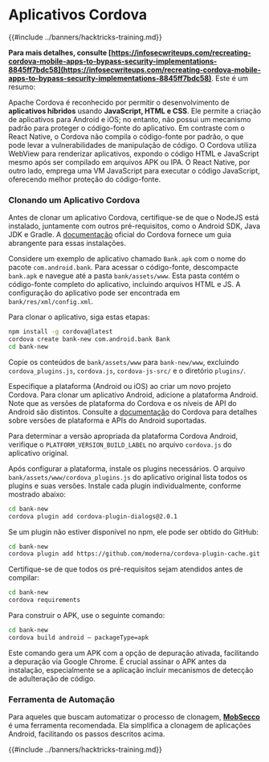 # Aplicativos Cordova

{{#include ../banners/hacktricks-training.md}}

**Para mais detalhes, consulte [https://infosecwriteups.com/recreating-cordova-mobile-apps-to-bypass-security-implementations-8845ff7bdc58](https://infosecwriteups.com/recreating-cordova-mobile-apps-to-bypass-security-implementations-8845ff7bdc58)**. Este é um resumo:

Apache Cordova é reconhecido por permitir o desenvolvimento de **aplicativos híbridos** usando **JavaScript, HTML e CSS**. Ele permite a criação de aplicativos para Android e iOS; no entanto, não possui um mecanismo padrão para proteger o código-fonte do aplicativo. Em contraste com o React Native, o Cordova não compila o código-fonte por padrão, o que pode levar a vulnerabilidades de manipulação de código. O Cordova utiliza WebView para renderizar aplicativos, expondo o código HTML e JavaScript mesmo após ser compilado em arquivos APK ou IPA. O React Native, por outro lado, emprega uma VM JavaScript para executar o código JavaScript, oferecendo melhor proteção do código-fonte.

### Clonando um Aplicativo Cordova

Antes de clonar um aplicativo Cordova, certifique-se de que o NodeJS está instalado, juntamente com outros pré-requisitos, como o Android SDK, Java JDK e Gradle. A [documentação](https://cordova.apache.org/docs/en/11.x/guide/cli/#install-pre-requisites-for-building) oficial do Cordova fornece um guia abrangente para essas instalações.

Considere um exemplo de aplicativo chamado `Bank.apk` com o nome do pacote `com.android.bank`. Para acessar o código-fonte, descompacte `bank.apk` e navegue até a pasta `bank/assets/www`. Esta pasta contém o código-fonte completo do aplicativo, incluindo arquivos HTML e JS. A configuração do aplicativo pode ser encontrada em `bank/res/xml/config.xml`.

Para clonar o aplicativo, siga estas etapas:
```bash
npm install -g cordova@latest
cordova create bank-new com.android.bank Bank
cd bank-new
```
Copie os conteúdos de `bank/assets/www` para `bank-new/www`, excluindo `cordova_plugins.js`, `cordova.js`, `cordova-js-src/` e o diretório `plugins/`.

Especifique a plataforma (Android ou iOS) ao criar um novo projeto Cordova. Para clonar um aplicativo Android, adicione a plataforma Android. Note que as versões de plataforma do Cordova e os níveis de API do Android são distintos. Consulte a [documentação](https://cordova.apache.org/docs/en/11.x/guide/platforms/android/) do Cordova para detalhes sobre versões de plataforma e APIs do Android suportadas.

Para determinar a versão apropriada da plataforma Cordova Android, verifique o `PLATFORM_VERSION_BUILD_LABEL` no arquivo `cordova.js` do aplicativo original.

Após configurar a plataforma, instale os plugins necessários. O arquivo `bank/assets/www/cordova_plugins.js` do aplicativo original lista todos os plugins e suas versões. Instale cada plugin individualmente, conforme mostrado abaixo:
```bash
cd bank-new
cordova plugin add cordova-plugin-dialogs@2.0.1
```
Se um plugin não estiver disponível no npm, ele pode ser obtido do GitHub:
```bash
cd bank-new
cordova plugin add https://github.com/moderna/cordova-plugin-cache.git
```
Certifique-se de que todos os pré-requisitos sejam atendidos antes de compilar:
```bash
cd bank-new
cordova requirements
```
Para construir o APK, use o seguinte comando:
```bash
cd bank-new
cordova build android — packageType=apk
```
Este comando gera um APK com a opção de depuração ativada, facilitando a depuração via Google Chrome. É crucial assinar o APK antes da instalação, especialmente se a aplicação incluir mecanismos de detecção de adulteração de código.

### Ferramenta de Automação

Para aqueles que buscam automatizar o processo de clonagem, **[MobSecco](https://github.com/Anof-cyber/MobSecco)** é uma ferramenta recomendada. Ela simplifica a clonagem de aplicações Android, facilitando os passos descritos acima.

{{#include ../banners/hacktricks-training.md}}
